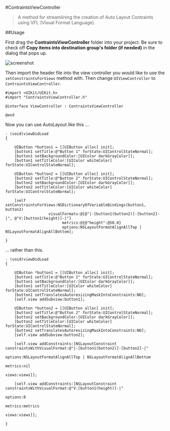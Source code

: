 #ContraintsViewController

> A method for streamlining the creation of Auto Layout Contraints using VFL (Visual Format Language).

##Usage

First drag the **ContraintsViewController** folder into your project. Be sure to check off **Copy items into destination group's folder (if needed)** in the dialog that pops up.

![screenshot](http://f.cl.ly/items/243F3M193I162o3e1Q3u/Screen%20Shot%202013-10-01%20at%2011.53.23%20AM.png)

Then import the header file into the view controller you would like to use the `setConstraintsForViews` method with. Then change `UIViewController` to `ContraintsViewController`.

```objc
#import <UIKit/UIKit.h>
#import "ContraintsViewController.h"

@interface ViewController : ContraintsViewController

@end
```

Now you can use AutoLayout like this ...

```objc
- (void)viewDidLoad
{

    UIButton *button1 = [[UIButton alloc] init];
    [button1 setTitle:@"Button 1" forState:UIControlStateNormal];
    [button1 setBackgroundColor:[UIColor darkGrayColor]];
    [button1 setTitleColor:[UIColor whiteColor] forState:UIControlStateNormal];

    UIButton *button2 = [[UIButton alloc] init];
    [button2 setTitle:@"Button 2" forState:UIControlStateNormal];
    [button2 setBackgroundColor:[UIColor darkGrayColor]];
    [button2 setTitleColor:[UIColor whiteColor] forState:UIControlStateNormal];

    [self setConstraintsForViews:NSDictionaryOfVariableBindings(button1, button2)
                   visualFormats:@[@"|-[button1(button2)]-[button2]-|", @"V:[button1(height)]-|"]
                         metrics:@{@"height":@50.0}
                         options:NSLayoutFormatAlignAllTop | NSLayoutFormatAlignAllBottom];

}
```

... rather than this.

```objc
- (void)viewDidLoad
{

    UIButton *button1 = [[UIButton alloc] init];
    [button1 setTitle:@"Button 1" forState:UIControlStateNormal];
    [button1 setBackgroundColor:[UIColor darkGrayColor]];
    [button1 setTitleColor:[UIColor whiteColor] forState:UIControlStateNormal];
    [button1 setTranslatesAutoresizingMaskIntoConstraints:NO];
    [self.view addSubview:button1];

    UIButton *button2 = [[UIButton alloc] init];
    [button2 setTitle:@"Button 2" forState:UIControlStateNormal];
    [button2 setBackgroundColor:[UIColor darkGrayColor]];
    [button2 setTitleColor:[UIColor whiteColor] forState:UIControlStateNormal];
    [button2 setTranslatesAutoresizingMaskIntoConstraints:NO];
    [self.view addSubview:button2];

    [self.view addConstraints:[NSLayoutConstraint constraintsWithVisualFormat:@"|-[button1(button2)]-[button2]-|"
                                                                      options:NSLayoutFormatAlignAllTop | NSLayoutFormatAlignAllBottom
                                                                      metrics:nil
                                                                        views:views]];

    [self.view addConstraints:[NSLayoutConstraint constraintsWithVisualFormat:@"V:[button1(height)]-|"
                                                                      options:0
                                                                      metrics:metrics
                                                                        views:views]];

}
```